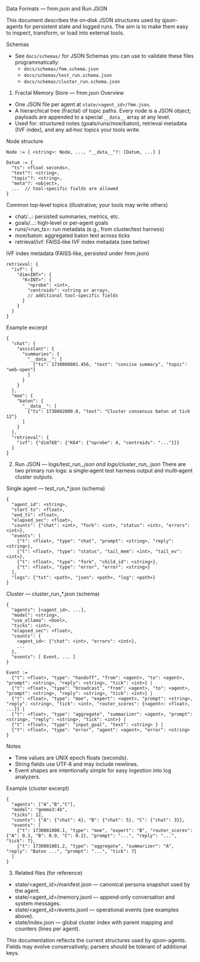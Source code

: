 Data Formats — fmm.json and Run JSON

This document describes the on‑disk JSON structures used by qjson-agents for persistent state and logged runs. The aim is to make them easy to inspect, transform, or load into external tools.

Schemas
- See `docs/schemas/` for JSON Schemas you can use to validate these files programmatically:
  - `docs/schemas/fmm.schema.json`
  - `docs/schemas/test_run.schema.json`
  - `docs/schemas/cluster_run.schema.json`

1) Fractal Memory Store — fmm.json
Overview
- One JSON file per agent at `state/<agent_id>/fmm.json`.
- A hierarchical tree (fractal) of topic paths. Every node is a JSON object; payloads are appended to a special `__data__` array at any level.
- Used for: structured notes (goals/runs/moe/baton), retrieval metadata (IVF index), and any ad‑hoc topics your tools write.

Node structure
```
Node := { <string>: Node, ..., "__data__"?: [Datum, ...] }

Datum := {
  "ts": <float seconds>,
  "text"?: <string>,
  "topic"?: <string>,
  "meta"?: <object>,
  ...  // tool-specific fields are allowed
}
```

Common top‑level topics (illustrative; your tools may write others)
- chat/…: persisted summaries, metrics, etc.
- goals/…: high‑level or per‑agent goals
- runs/<run_ts>: run metadata (e.g., from cluster/test harness)
- moe/baton: aggregated baton text across ticks
- retrieval/ivf: FAISS‑like IVF index metadata (see below)

IVF index metadata (FAISS‑like, persisted under fmm.json)
```
retrieval: {
  "ivf": {
    "dim<INT>": {
      "K<INT>": {
        "nprobe": <int>,
        "centroids": <string or array>,
        // additional tool-specific fields
      }
    }
  }
}
```

Example excerpt
```
{
  "chat": {
    "assistant": {
      "summaries": {
        "__data__": [
          {"ts": 1730000001.456, "text": "concise summary", "topic": "web-open"}
        ]
      }
    }
  },
  "moe": {
    "baton": {
      "__data__": [
        {"ts": 1730002000.0, "text": "Cluster consensus baton at tick 12"}
      ]
    }
  },
  "retrieval": {
    "ivf": {"dim768": {"K64": {"nprobe": 4, "centroids": "..."}}}
  }
}
```

2) Run JSON — logs/test_run_*.json and logs/cluster_run_*.json
There are two primary run logs: a single‑agent test harness output and multi‑agent cluster outputs.

Single agent — test_run_*.json (schema)
```
{
  "agent_id": <string>,
  "start_ts": <float>,
  "end_ts": <float>,
  "elapsed_sec": <float>,
  "counts": {"chat": <int>, "fork": <int>, "status": <int>, "errors": <int>},
  "events": [
    {"t": <float>, "type": "chat", "prompt": <string>, "reply": <string>},
    {"t": <float>, "type": "status", "tail_mem": <int>, "tail_ev": <int>},
    {"t": <float>, "type": "fork", "child_id": <string>},
    {"t": <float>, "type": "error", "error": <string>}
  ],
  "logs": {"txt": <path>, "json": <path>, "log": <path>}
}
```

Cluster — cluster_run_*.json (schema)
```
{
  "agents": [<agent_id>, ...],
  "model": <string>,
  "use_ollama": <bool>,
  "ticks": <int>,
  "elapsed_sec": <float>,
  "counts": {
    <agent_id>: {"chat": <int>, "errors": <int>},
    ...
  },
  "events": [ Event, ... ]
}

Event :=
  {"t": <float>, "type": "handoff", "from": <agent>, "to": <agent>, "prompt": <string>, "reply": <string>, "tick": <int>} |
  {"t": <float>, "type": "broadcast", "from": <agent>, "to": <agent>, "prompt": <string>, "reply": <string>, "tick": <int>} |
  {"t": <float>, "type": "moe", "expert": <agent>, "prompt": <string>, "reply": <string>, "tick": <int>, "router_scores": {<agent>: <float>, ...}} |
  {"t": <float>, "type": "aggregate", "summarizer": <agent>, "prompt": <string>, "reply": <string>, "tick": <int>} |
  {"t": <float>, "type": "input_goal", "text": <string> } |
  {"t": <float>, "type": "error", "agent": <agent>, "error": <string> }
```

Notes
- Time values are UNIX epoch floats (seconds).
- String fields use UTF‑8 and may include newlines.
- Event shapes are intentionally simple for easy ingestion into log analyzers.

Example (cluster excerpt)
```
{
  "agents": ["A","B","C"],
  "model": "gemma3:4b",
  "ticks": 12,
  "counts": {"A": {"chat": 4}, "B": {"chat": 5}, "C": {"chat": 3}},
  "events": [
    {"t": 1730001000.1, "type": "moe", "expert": "B", "router_scores": {"A": 0.3, "B": 0.9, "C": 0.2}, "prompt": "...", "reply": "...", "tick": 7},
    {"t": 1730001001.2, "type": "aggregate", "summarizer": "A", "reply": "Baton ...", "prompt": "...", "tick": 7}
  ]
}
```

3) Related files (for reference)
- state/<agent_id>/manifest.json — canonical persona snapshot used by the agent.
- state/<agent_id>/memory.jsonl — append‑only conversation and system messages.
- state/<agent_id>/events.jsonl — operational events (see examples above).
- state/index.json — global cluster index with parent mapping and counters (lines per agent).

This documentation reflects the current structures used by qjson-agents. Fields may evolve conservatively; parsers should be tolerant of additional keys.
